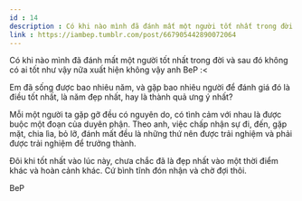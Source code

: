 ```yaml
---
id : 14
description : Có khi nào mình đã đánh mất một người tốt nhất trong đời và sau đó không có ai tốt như vậy nữa xuất hiện không vậy anh BeP <
link : https://iambep.tumblr.com/post/667905442890072064
---
```


Có khi nào mình đã đánh mất một người tốt nhất trong đời và sau đó không
có ai tốt như vậy nữa xuất hiện không vậy anh BeP :<

Em đã sống được bao nhiêu năm, và gặp bao nhiêu người để đánh giá đó là
điều tốt nhất, là năm đẹp nhất, hay là thành quả ưng ý nhất?

Mỗi một người ta gặp gỡ đều có nguyên do, có tình cảm với nhau là được buộc
một đoạn của duyên phận. Theo anh, việc chấp nhận sự đi, đến, gặp mặt, chia
lìa, bỏ lỡ, đánh mất đều là những thứ nên được trải nghiệm và phải được
trải nghiệm để trưởng thành.

Đôi khi tốt nhất vào lúc này, chưa chắc đã là đẹp nhất vào một thời điểm
khác và hoàn cảnh khác. Cứ bình tĩnh đón nhận và chờ đợi thôi.

BeP